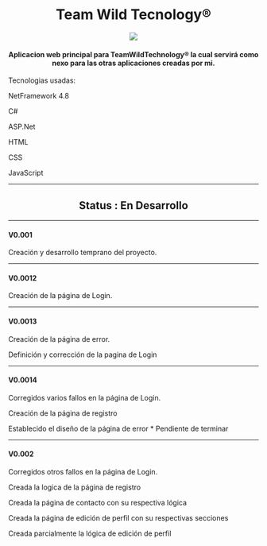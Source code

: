 <h1 align="center"> Team Wild Tecnology® </h1>
<p align="center">
   <img src="https://img.shields.io/badge/release%20date-2023-blue">
  <h4 align="center">Aplicacion web principal para TeamWildTechnology® la cual servirá como nexo para las otras aplicaciones creadas por mi.</h4>
   </p>
<p>Tecnologias usadas:</p>
<p>NetFramework 4.8</p>
<p>C#</p>
<p>ASP.Net</p>
<p>HTML</p>
<p>CSS</p>
<p>JavaScript</p>


_______________________________________________________


<h2 align="center">Status : En Desarrollo</h2>


_______________________________________________________

<h4><b>V0.001</b></h4>
Creación y desarrollo temprano del proyecto.

_______________________________________________________

<h4><b>V0.0012</b></h4>
Creación de la página de Login.

_______________________________________________________

<h4><b>V0.0013</b></h4>
<p>Creación de la página de error.</p>
<p>Definición y corrección de la pagina de Login</p>

_______________________________________________________

<h4><b>V0.0014</b></h4>
<p>Corregidos varios fallos en la página de Login.</p>
<p>Creación de la página de registro</p>
<p>Establecido el diseño de la página de error * Pendiente de terminar</p>

_______________________________________________________

<h4><b>V0.002</b></h4>
<p>Corregidos otros fallos en la página de Login.</p>
<p>Creada la logica de la página de registro</p>
<p>Creada la página de contacto con su respectiva lógica</p>
<p>Creada la página de edición de perfil con su respectivas secciones</p>
<p>Creada parcialmente la lógica de edición de perfil</p> 